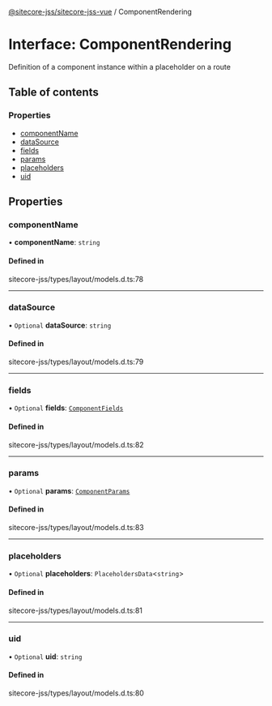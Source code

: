 [@sitecore-jss/sitecore-jss-vue](../README.md) / ComponentRendering

# Interface: ComponentRendering

Definition of a component instance within a placeholder on a route

## Table of contents

### Properties

- [componentName](ComponentRendering.md#componentname)
- [dataSource](ComponentRendering.md#datasource)
- [fields](ComponentRendering.md#fields)
- [params](ComponentRendering.md#params)
- [placeholders](ComponentRendering.md#placeholders)
- [uid](ComponentRendering.md#uid)

## Properties

### componentName

• **componentName**: `string`

#### Defined in

sitecore-jss/types/layout/models.d.ts:78

___

### dataSource

• `Optional` **dataSource**: `string`

#### Defined in

sitecore-jss/types/layout/models.d.ts:79

___

### fields

• `Optional` **fields**: [`ComponentFields`](ComponentFields.md)

#### Defined in

sitecore-jss/types/layout/models.d.ts:82

___

### params

• `Optional` **params**: [`ComponentParams`](ComponentParams.md)

#### Defined in

sitecore-jss/types/layout/models.d.ts:83

___

### placeholders

• `Optional` **placeholders**: `PlaceholdersData`<`string`\>

#### Defined in

sitecore-jss/types/layout/models.d.ts:81

___

### uid

• `Optional` **uid**: `string`

#### Defined in

sitecore-jss/types/layout/models.d.ts:80
